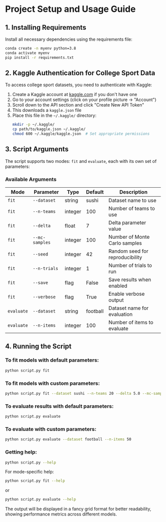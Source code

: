 # Project Setup and Usage Guide

## 1. Installing Requirements

Install all necessary dependencies using the requirements file:

```bash
conda create -n myenv python=3.8
conda activate myenv
pip install -r requirements.txt
```

## 2. Kaggle Authentication for College Sport Data

To access college sport datasets, you need to authenticate with Kaggle:

1. Create a Kaggle account at [kaggle.com](https://www.kaggle.com) if you don't have one
2. Go to your account settings (click on your profile picture → "Account")
3. Scroll down to the API section and click "Create New API Token"
4. This downloads a `kaggle.json` file
5. Place this file in the `~/.kaggle/` directory:
   ```bash
   mkdir -p ~/.kaggle/
   cp path/to/kaggle.json ~/.kaggle/
   chmod 600 ~/.kaggle/kaggle.json  # Set appropriate permissions
   ```

## 3. Script Arguments

The script supports two modes: `fit` and `evaluate`, each with its own set of parameters:

### Available Arguments

| Mode | Parameter | Type | Default | Description |
|------|-----------|------|---------|-------------|
| `fit` | `--dataset` | string | sushi | Dataset name to use |
| `fit` | `--n-teams` | integer | 100 | Number of teams to use |
| `fit` | `--delta` | float | 7 | Delta parameter value |
| `fit` | `--mc-samples` | integer | 100 | Number of Monte Carlo samples |
| `fit` | `--seed` | integer | 42 | Random seed for reproducibility |
| `fit` | `--n-trials` | integer | 1 | Number of trials to run |
| `fit` | `--save` | flag | False | Save results when enabled |
| `fit` | `--verbose` | flag | True | Enable verbose output |
| `evaluate` | `--dataset` | string | football | Dataset name for evaluation |
| `evaluate` | `--n-items` | integer | 100 | Number of items to evaluate |

## 4. Running the Script

### To fit models with default parameters:

```bash
python script.py fit
```

### To fit models with custom parameters:

```bash
python script.py fit --dataset sushi --n-teams 20 --delta 5.0 --mc-samples 200 --seed 123 --n-trials 3 --save
```

### To evaluate results with default parameters:

```bash
python script.py evaluate
```

### To evaluate with custom parameters:

```bash
python script.py evaluate --dataset football --n-items 50
```

### Getting help:

```bash
python script.py --help
```

For mode-specific help:

```bash
python script.py fit --help
```

or
```bash
python script.py evaluate --help
```

The output will be displayed in a fancy grid format for better readability, showing performance metrics across different models.